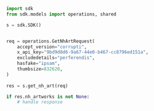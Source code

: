 <!-- Start SDK Example Usage -->
```python
import sdk
from sdk.models import operations, shared

s = sdk.SDK()


req = operations.GetNhArtRequest(
    accept_version="corrupti",
    x_api_key="9bd9d8d6-9a67-44e0-b467-cc8796ed151a",
    excludedetails="perferendis",
    hasfake="ipsam",
    thumbsize=832620,
)
    
res = s.get_nh_art(req)

if res.nh_artworks is not None:
    # handle response
```
<!-- End SDK Example Usage -->
